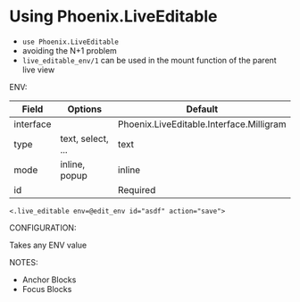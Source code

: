 # Using Phoenix.LiveEditable

- `use Phoenix.LiveEditable`
- avoiding the N+1 problem
- `live_editable_env/1` can be used in the mount function of the parent live view

ENV:

| Field     | Options            | Default                                  |
|-----------|--------------------|------------------------------------------|
| interface | <interface module> | Phoenix.LiveEditable.Interface.Milligram |
| type      | text, select, ...  | text                                     |
| mode      | inline, popup      | inline                                   |
| id        | <unique string>    | Required                                 |

    <.live_editable env=@edit_env id="asdf" action="save">

CONFIGURATION:

Takes any ENV value

NOTES: 
- Anchor Blocks 
- Focus Blocks 
